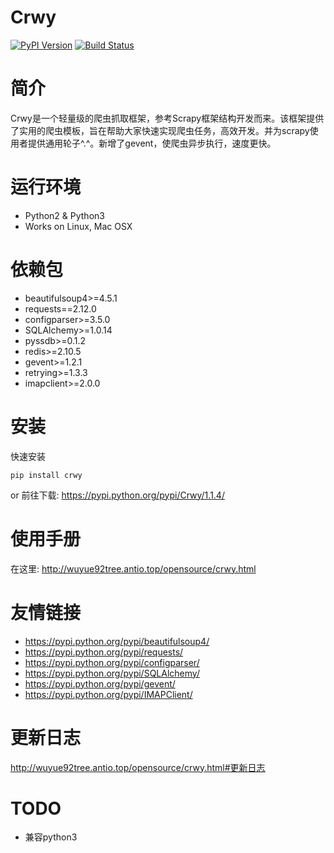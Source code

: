 # Crwy

[![PyPI Version](https://img.shields.io/pypi/v/Crwy.svg)](https://pypi.python.org/pypi/Crwy)
[![Build Status](https://travis-ci.org/wuyue92tree/crwy.svg?branch=1.1.4)](https://travis-ci.org/wuyue92tree/crwy)

# 简介

Crwy是一个轻量级的爬虫抓取框架，参考Scrapy框架结构开发而来。该框架提供了实用的爬虫模板，旨在帮助大家快速实现爬虫任务，高效开发。并为scrapy使用者提供通用轮子^.^。新增了gevent，使爬虫异步执行，速度更快。

# 运行环境


 * Python2 & Python3
 * Works on Linux, Mac OSX

# 依赖包

 * beautifulsoup4>=4.5.1
 * requests==2.12.0
 * configparser>=3.5.0
 * SQLAlchemy>=1.0.14
 * pyssdb>=0.1.2
 * redis>=2.10.5
 * gevent>=1.2.1
 * retrying>=1.3.3
 * imapclient>=2.0.0

# 安装


快速安装
```
pip install crwy
```

or
前往下载: https://pypi.python.org/pypi/Crwy/1.1.4/

# 使用手册

在这里: http://wuyue92tree.antio.top/opensource/crwy.html

# 友情链接

- https://pypi.python.org/pypi/beautifulsoup4/
- https://pypi.python.org/pypi/requests/
- https://pypi.python.org/pypi/configparser/
- https://pypi.python.org/pypi/SQLAlchemy/
- https://pypi.python.org/pypi/gevent/
- https://pypi.python.org/pypi/IMAPClient/

# 更新日志

http://wuyue92tree.antio.top/opensource/crwy.html#更新日志

# TODO

- 兼容python3


